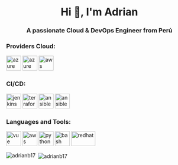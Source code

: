 <h1 align="center">Hi 👋, I'm Adrian</h1>
<h3 align="center">A passionate Cloud & DevOps Engineer from Perú</h3>

<h3 align="left">Providers Cloud:</h3>
<p align="left"> 
<img src="https://www.vectorlogo.zone/logos/microsoft_azure/microsoft_azure-icon.svg" alt="azure" width="40" height="40"/>
<img src="https://www.vectorlogo.zone/logos/google_cloud/google_cloud-icon.svg" alt="azure" width="40" height="40"/>
<img src="https://upload.wikimedia.org/wikipedia/commons/9/93/Amazon_Web_Services_Logo.svg" alt="aws" width="40" height="40"/>
</p>

<h3 align="left">CI/CD:</h3>
<p align="left">
<img src="https://www.vectorlogo.zone/logos/jenkins/jenkins-icon.svg" alt="jenkins" width="40" height="40"/>
<img src="https://www.vectorlogo.zone/logos/terraformio/terraformio-icon.svg" alt="terraform" width="40" height="40"/>
<img src="https://www.vectorlogo.zone/logos/ansible/ansible-icon.svg" alt="ansible" width="40" height="40"/>
<img src="https://www.vectorlogo.zone/logos/kubernetes/kubernetes-icon.svg" alt="ansible" width="40" height="40"/>
</p>


<h3 align="left">Languages and Tools:</h3>
<p align="left">
<img src="https://www.vectorlogo.zone/logos/vuejs/vuejs-icon.svg" alt="vue" width="40" height="40"/>
<img src="https://www.vectorlogo.zone/logos/reactjs/reactjs-icon.svg" alt="aws" width="40" height="40"/>
<img src="https://www.vectorlogo.zone/logos/python/python-icon.svg" alt="python" width="40" height="40"/>
<img src="https://www.vectorlogo.zone/logos/gnu_bash/gnu_bash-icon.svg" alt="bash" width="40" height="40"/>
<img src="https://www.vectorlogo.zone/logos/redhat/redhat-ar21.svg" alt="redhat" width="65" height="40"/>
</p>

<p><img align="left" src="https://github-readme-stats.vercel.app/api/top-langs?username=adrianb17&show_icons=true&locale=en&layout=compact" alt="adrianb17" /></p>

<p>&nbsp;<img align="center" src="https://github-readme-stats.vercel.app/api?username=adrianb17&show_icons=true&locale=en" alt="adrianb17" /></p>

